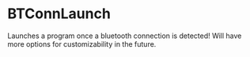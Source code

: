 # BTConnLaunch
Launches a program once a bluetooth connection is detected! Will have more options for customizability in the future.
